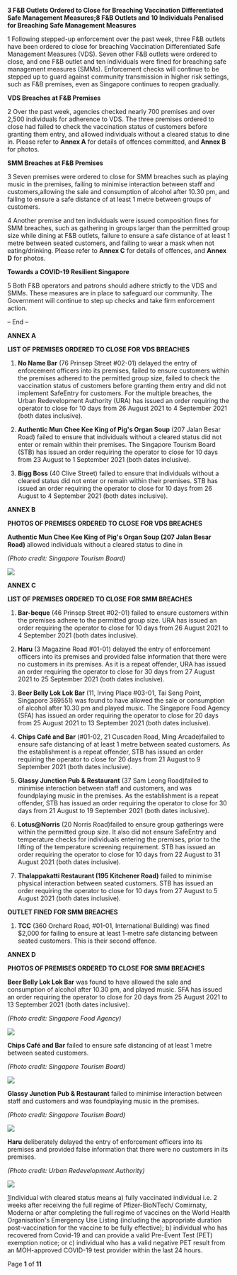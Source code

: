 **3 F&amp;B Outlets Ordered to Close for Breaching Vaccination Differentiated Safe Management Measures;8 F&amp;B Outlets and 10 Individuals Penalised for Breaching Safe Management Measures**

1 Following stepped-up enforcement over the past week, three F&amp;B outlets have been ordered to close for breaching Vaccination Differentiated Safe Management Measures (VDS). Seven other F&amp;B outlets were ordered to close, and one F&amp;B outlet and ten individuals were fined for breaching safe management measures (SMMs). Enforcement checks will continue to be stepped up to guard against community transmission in higher risk settings, such as F&amp;B premises, even as Singapore continues to reopen gradually.

**VDS Breaches at F&amp;B Premises**

2 Over the past week, agencies checked nearly 700 premises and over 2,500 individuals for adherence to VDS. The three premises ordered to close had failed to check the vaccination status of customers before granting them entry, and allowed individuals without a cleared status
 to dine in. Please refer to **Annex A** for details of offences committed, and **Annex B** for photos.

**SMM Breaches at F&amp;B Premises**

3 Seven premises were ordered to close for SMM breaches such as playing music in the premises, failing to minimise interaction between staff and customers,allowing the sale and consumption of alcohol after 10.30 pm, and failing to ensure a safe distance of at least 1 metre between groups of customers.

4 Another premise and ten individuals were issued composition fines for SMM breaches, such as gathering in groups larger than the permitted group size while dining at F&amp;B outlets, failure to ensure a safe distance of at least 1 metre between seated customers, and failing to wear a mask when not eating/drinking. Please refer to **Annex C** for details of offences, and **Annex D** for photos.

**Towards a COVID-19 Resilient Singapore**

5 Both F&amp;B operators and patrons should adhere strictly to the VDS and SMMs. These measures are in place to safeguard our community. The Government will continue to step up checks and take firm enforcement action.

– End –


**ANNEX A**

**LIST OF PREMISES ORDERED TO CLOSE FOR VDS BREACHES**

1. **No Name Bar** (76 Prinsep Street #02-01) delayed the entry of enforcement officers into its premises, failed to ensure customers within the premises adhered to the permitted group size, failed to check the vaccination status of customers before granting them entry and did not implement SafeEntry for customers. For the multiple breaches, the Urban Redevelopment Authority (URA) has issued an order requiring the operator to close for 10 days from 26 August 2021 to 4 September 2021 (both dates inclusive).

1. **Authentic Mun Chee Kee King of Pig&#39;s Organ Soup** (207 Jalan Besar Road) failed to ensure that individuals without a cleared status did not enter or remain within their premises. The Singapore Tourism Board (STB) has issued an order requiring the operator to close for 10 days from 23 August to 1 September 2021 (both dates inclusive).

1. **Bigg Boss** (40 Clive Street) failed to ensure that individuals without a cleared status did not enter or remain within their premises. STB has issued an order requiring the operator to close for 10 days from 26 August to 4 September 2021 (both dates inclusive).

**ANNEX B**

**PHOTOS OF PREMISES ORDERED TO CLOSE FOR VDS BREACHES**

**Authentic Mun Chee Kee King of Pig&#39;s Organ Soup (207 Jalan Besar Road)** allowed individuals without a cleared status to dine in

_(Photo credit: Singapore Tourism Board)_

![](RackMultipart20210827-4-eujfpj_html_619f2698a284ad82.jpg)

**ANNEX C**

**LIST OF PREMISES ORDERED TO CLOSE FOR SMM BREACHES**

1. **Bar-beque** (46 Prinsep Street #02-01) failed to ensure customers within the premises adhere to the permitted group size. URA has issued an order requiring the operator to close for 10 days from 26 August 2021 to 4 September 2021 (both dates inclusive).

1. **Haru** (3 Magazine Road #01-01) delayed the entry of enforcement officers into its premises and provided false information that there were no customers in its premises. As it is a repeat offender, URA has issued an order requiring the operator to close for 30 days from 27 August 2021 to 25 September 2021 (both dates inclusive).

1. **Beer Belly Lok Lok Bar** (11, Irving Place #03-01, Tai Seng Point, Singapore 369551) was found to have allowed the sale or consumption of alcohol after 10.30 pm and played music. The Singapore Food Agency (SFA) has issued an order requiring the operator to close for 20 days from 25 August 2021 to 13 September 2021 (both dates inclusive).

1. **Chips Café and Bar** (#01-02, 21 Cuscaden Road, Ming Arcade)failed to ensure safe distancing of at least 1 metre between seated customers. As the establishment is a repeat offender, STB has issued an order requiring the operator to close for 20 days from 21 August to 9 September 2021 (both dates inclusive).

1. **Glassy Junction Pub &amp; Restaurant** (37 Sam Leong Road)failed to minimise interaction between staff and customers, and was foundplaying music in the premises. As the establishment is a repeat offender, STB has issued an order requiring the operator to close for 30 days from 21 August to 19 September 2021 (both dates inclusive).

1. **Lotus@Norris** (20 Norris Road)failed to ensure group gatherings were within the permitted group size. It also did not ensure SafeEntry and temperature checks for individuals entering the premises, prior to the lifting of the temperature screening requirement. STB has issued an order requiring the operator to close for 10 days from 22 August to 31 August 2021 (both dates inclusive).

1. **Thalappakatti Restaurant (195 Kitchener Road)** failed to minimise physical interaction between seated customers. STB has issued an order requiring the operator to close for 10 days from 27 August to 5 August 2021 (both dates inclusive).

**OUTLET FINED FOR SMM BREACHES**

1. **TCC** (360 Orchard Road, #01-01, International Building) was fined $2,000 for failing to ensure at least 1-metre safe distancing between seated customers. This is their second offence.

**ANNEX D**

**PHOTOS OF PREMISES ORDERED TO CLOSE FOR SMM BREACHES**

**Beer Belly Lok Lok Bar** was found to have allowed the sale and consumption of alcohol after 10.30 pm, and played music. SFA has issued an order requiring the operator to close for 20 days from 25 August 2021 to 13 September 2021 (both dates inclusive).

_(Photo credit: Singapore Food Agency)_

![](RackMultipart20210827-4-eujfpj_html_f4496624bf8cf056.png)

**Chips Café and Bar** failed to ensure safe distancing of at least 1 metre between seated customers.

_(Photo credit: Singapore Tourism Board)_

![](RackMultipart20210827-4-eujfpj_html_b76438c10124218c.jpg)

**Glassy Junction Pub &amp; Restaurant** failed to minimise interaction between staff and customers and was foundplaying music in the premises.

_(Photo credit: Singapore Tourism Board)_

![](RackMultipart20210827-4-eujfpj_html_c9da3c4b12390154.gif)

**Haru** deliberately delayed the entry of enforcement officers into its premises and provided false information that there were no customers in its premises.

_(Photo credit: Urban Redevelopment Authority)_

![](RackMultipart20210827-4-eujfpj_html_1e36fdf7c29e8b07.jpg)

[1](#sdfootnote1anc)Individual with cleared status means a) fully vaccinated individual i.e. 2 weeks after receiving the full regime of Pfizer-BioNTech/ Comirnaty, Moderna or after completing the full regime of vaccines on the World Health Organisation&#39;s Emergency Use Listing (including the appropriate duration post-vaccination for the vaccine to be fully effective); b) individual who has recovered from Covid-19 and can provide a valid Pre-Event Test (PET) exemption notice; or c) individual who has a valid negative PET result from an MOH-approved COVID-19 test provider within the last 24 hours.

Page **1** of **11**
